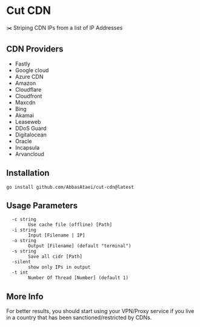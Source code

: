 # Cut CDN
✂️ Striping CDN IPs from a list of IP Addresses

## CDN Providers
* Fastly
* Google cloud
* Azure CDN
* Amazon
* Cloudflare
* Cloudfront
* Maxcdn
* Bing
* Akamai
* Leaseweb
* DDoS Guard
* Digitalocean
* Oracle
* Incapsula
* Arvancloud 

## Installation
```
go install github.com/AbbasAtaei/cut-cdn@latest
```


## Usage Parameters
```
  -c string
        Use cache file (offline) [Path]
  -i string
        Input [Filename | IP]
  -o string
        Output [Filename] (default "terminal")
  -s string
        Save all cidr [Path]
  -silent
        show only IPs in output
  -t int
        Number Of Thread [Number] (default 1)
```

## More Info
For better results, you should start using your VPN/Proxy service if you live in a country that has been sanctioned/restricted by CDNs.
